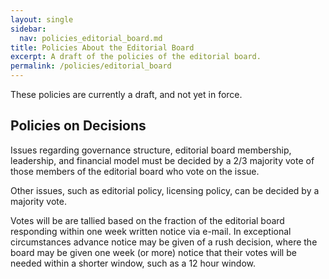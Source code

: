 ```yaml
---
layout: single
sidebar:
  nav: policies_editorial_board.md
title: Policies About the Editorial Board
excerpt: A draft of the policies of the editorial board.
permalink: /policies/editorial_board
---
```


These policies are currently a draft, and not yet in force.

## Policies on Decisions 
Issues regarding governance structure, editorial board membership, leadership, and financial model must be decided by a 2/3 majority vote of those members of the editorial board
who vote on the issue.

Other issues, such as editorial policy, licensing policy, can be
decided by a majority vote.

Votes will be are tallied based on the fraction of the editorial board
responding within one week written notice via e-mail. In exceptional
circumstances advance notice may be given of a rush decision, where
the board may be given one week (or more) notice that their votes will
be needed within a shorter window, such as a 12 hour window.

